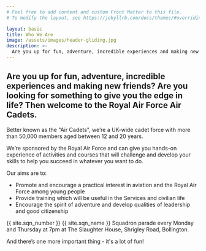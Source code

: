 ```yaml
---
# Feel free to add content and custom Front Matter to this file.
# To modify the layout, see https://jekyllrb.com/docs/themes/#overriding-theme-defaults

layout: basic
title: Who We Are
image: /assets/images/header-gliding.jpg
description: >-
  Are you up for fun, adventure, incredible experiences and making new friends? Are you looking for something to give you the edge in life?  Then welcome to the Royal Air Force Air Cadets.
---
```


## Are you up for fun, adventure, incredible experiences and making new friends? Are you looking for something to give you the edge in life?  Then welcome to the Royal Air Force Air Cadets.

Better known as the "Air Cadets", we’re a UK-wide cadet force with more than 50,000 members aged between 12 and 20 years.

We’re sponsored by the Royal Air Force and can give you hands-on experience of activities and courses that will challenge and develop your skills to help you succeed in whatever you want to do.

Our aims are to:

* Promote and encourage a practical interest in aviation and the Royal Air Force among young people
* Provide training which will be useful in the Services and civilian life
* Encourage the spirit of adventure and develop qualities of leadership  and good citizenship

{{ site.sqn_number }} {{ site.sqn_name }} Squadron parade every Monday and Thursday at 7pm at The Slaughter House, Shrigley Road, Bollington.

And there’s one more important thing - it's a lot of fun!